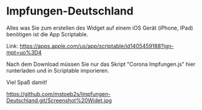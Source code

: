 # Impfungen-Deutschland

Alles was Sie zum erstellen des Widget auf einem iOS Gerät (iPhone, IPad) benötigen ist die App Scriptable. 

Link: https://apps.apple.com/us/app/scriptable/id1405459188?ign-mpt=uo%3D4

Nach dem Download müssen Sie nur das Skript "Corona Impfungen.js" hier runterladen und in Scriptable imporieren. 

Viel Spaß damit! 


https://github.com/mstoeb2s/Impfungen-Deutschland.git/Screenshot%20Widet.jpg
